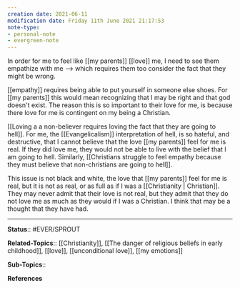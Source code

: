 ```yaml
---
creation date: 2021-06-11
modification date: Friday 11th June 2021 21:17:53
note-type:
- personal-note
- evergreen-note
---
```


In order for me to feel like [[my parents]] [[love]] me, I need to see them empathize with me --> which requires them too consider the fact that they might be wrong.  

[[empathy]] requires being able to put yourself in someone else shoes. For [[my parents]] this would mean recognizing that I may be right and that god doesn't exist. The reason this is so important to their love for me, is because there love for me is contingent on my being a Christian. 

[[Loving a a non-believer requires loving the fact that they are going to hell]]. For me, the [[Evangelicalism]] interpretation of hell, is so hateful, and destructive, that I cannot believe that the love [[my parents]] feel for me is real. If they did love me, they would not be able to live with the belief that I am going to hell. Similarly, [[Christians struggle to feel empathy because they must believe that non-christians are going to hell]]. 

This issue is not black and white, the love that [[my parents]] feel for me is real, but it is not as real, or as full as if I was a [[Christianity | Christian]]. They may never admit that their love is not real, but they admit that they do not love me as much as they would if I was a Christian. I think that may be a thought that they have had. 

---
**Status**:: #EVER/SPROUT  

**Related-Topics**:: [[Christianity]], [[The danger of religious beliefs in early childhood]], [[love]], [[unconditional love]], [[my emotions]]
	
**Sub-Topics**::
	
**References**